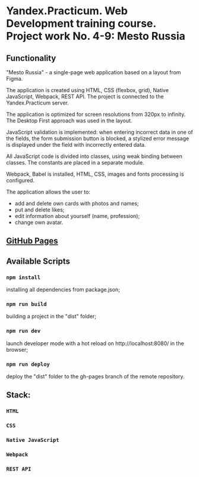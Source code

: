 # __Yandex.Practicum. Web Development training course. Project work No. 4-9: Mesto Russia__
## __Functionality__
"Mesto Russia" - a single-page web application based on a layout from Figma.

The application is created using HTML, CSS (flexbox, grid), Native JavaScript, Webpack, REST API. The project is connected to the Yandex.Practicum server.

The application is optimized for screen resolutions from 320px to infinity. The Desktop First approach was used in the layout.

JavaScript validation is implemented: when entering incorrect data in one of the fields, the form submission button is blocked, a stylized error message is displayed under the field with incorrectly entered data.

All JavaScript code is divided into classes, using weak binding between classes. The constants are placed in a separate module.

Webpack, Babel is installed, HTML, CSS, images and fonts processing is configured.

The application allows the user to:
- add and delete own cards with photos and names;
- put and delete likes;
- edit information about yourself (name, profession);
- change own avatar.

## __[GitHub Pages](https://At0m234.github.io/mesto/)__

## __Available Scripts__
### `npm install` 
installing all dependencies from package.json;
### `npm run build`
building a project in the "dist" folder;
### `npm run dev`
launch developer mode with a hot reload on http://localhost:8080/ in the browser;
### `npm run deploy`
deploy the "dist" folder to the gh-pages branch of the remote repository.

## __Stack:__

### `HTML`
### `CSS`
### `Native JavaScript`
### `Webpack`
### `REST API`